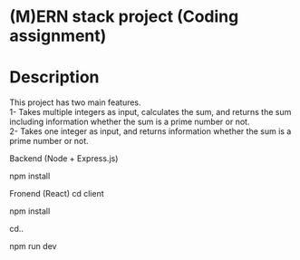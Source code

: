# (M)ERN stack project (Coding assignment)

#  Description
This project has two main features.\
1- Takes multiple integers as input, calculates the sum, and returns the sum including information whether the sum is a prime number or not.\
2-  Takes one integer as input, and returns information whether the sum is a prime number or not.

Backend (Node + Express.js)

npm install

Fronend (React)
cd client

npm install

cd..

npm run dev